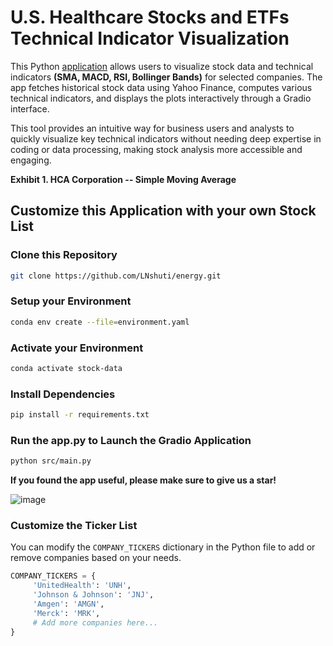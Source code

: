 # U.S. Healthcare Stocks and ETFs Technical Indicator Visualization 

This Python [application](https://leoncensh-health-stocks.hf.space) allows users to visualize stock data and technical indicators **(SMA, MACD, RSI, Bollinger Bands)** for selected companies. The app fetches historical stock data using Yahoo Finance, computes various technical indicators, and displays the plots interactively through a Gradio interface.

This tool provides an intuitive way for business users and analysts to quickly visualize key technical indicators without needing deep expertise in coding or data processing, making stock analysis more accessible and engaging.


**Exhibit 1. HCA Corporation -- Simple Moving Average**


## Customize this Application with your own Stock List

### Clone this Repository

```bash
git clone https://github.com/LNshuti/energy.git
```

### Setup your Environment
```bash
conda env create --file=environment.yaml
```

### Activate your Environment
```bash
conda activate stock-data
```

### Install Dependencies
```bash 
pip install -r requirements.txt
```

### Run the **app.py** to Launch the Gradio Application
```bash 
python src/main.py
```

**If you found the app useful, please make sure to give us a star!**

![image](https://github.com/user-attachments/assets/0cf41a00-0abb-4223-a8f0-fd3b10bea6d5)


### Customize the Ticker List
You can modify the `COMPANY_TICKERS` dictionary in the Python file to add or remove companies based on your needs.

```python
COMPANY_TICKERS = {
     'UnitedHealth': 'UNH',
     'Johnson & Johnson': 'JNJ',
     'Amgen': 'AMGN',
     'Merck': 'MRK',
     # Add more companies here...
}
```

